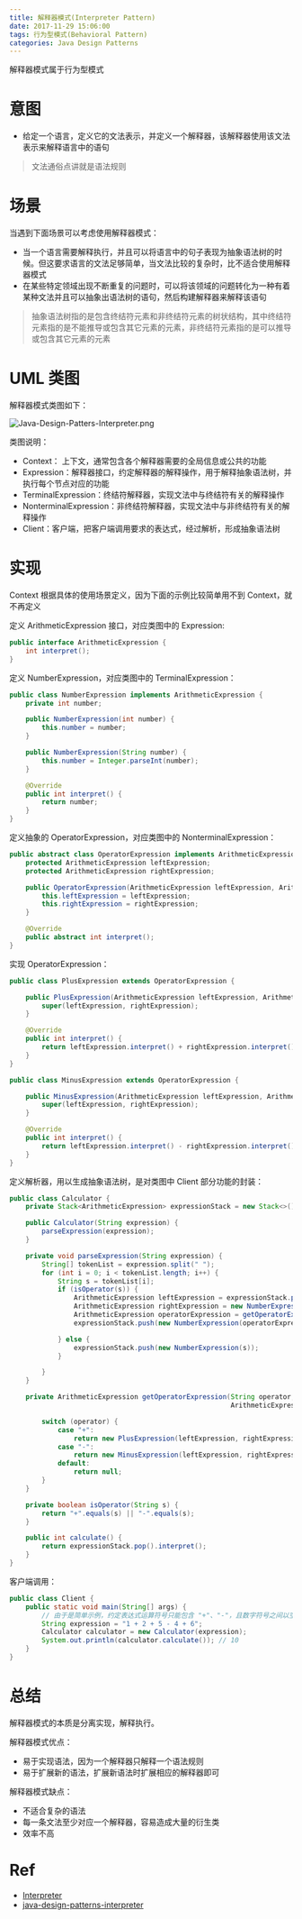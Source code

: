 ```yaml
---
title: 解释器模式(Interpreter Pattern)
date: 2017-11-29 15:06:00
tags: 行为型模式(Behavioral Pattern) 
categories: Java Design Patterns
---
```


解释器模式属于行为型模式

<!-- more -->

# 意图

* 给定一个语言，定义它的文法表示，并定义一个解释器，该解释器使用该文法表示来解释语言中的语句

> 文法通俗点讲就是语法规则

# 场景

当遇到下面场景可以考虑使用解释器模式：

* 当一个语言需要解释执行，并且可以将语言中的句子表现为抽象语法树的时候。但这要求语言的文法足够简单，当文法比较的复杂时，比不适合使用解释器模式
* 在某些特定领域出现不断重复的问题时，可以将该领域的问题转化为一种有着某种文法并且可以抽象出语法树的语句，然后构建解释器来解释该语句

> 抽象语法树指的是包含终结符元素和非终结符元素的树状结构，其中终结符元素指的是不能推导或包含其它元素的元素，非终结符元素指的是可以推导或包含其它元素的元素

# UML 类图

解释器模式类图如下：

![Java-Design-Patters-Interpreter.png](http://otg3f8t90.bkt.clouddn.com/2017/12/20/Java-Design-Patters-Interpreter.png)

类图说明：

* Context： 上下文，通常包含各个解释器需要的全局信息或公共的功能
* Expression：解释器接口，约定解释器的解释操作，用于解释抽象语法树，并执行每个节点对应的功能
* TerminalExpression：终结符解释器，实现文法中与终结符有关的解释操作
* NonterminalExpression：非终结符解释器，实现文法中与非终结符有关的解释操作
* Client：客户端，把客户端调用要求的表达式，经过解析，形成抽象语法树

# 实现

Context 根据具体的使用场景定义，因为下面的示例比较简单用不到 Context，就不再定义

定义 ArithmeticExpression 接口，对应类图中的 Expression:

```java
public interface ArithmeticExpression {
    int interpret();
}
```

定义 NumberExpression，对应类图中的 TerminalExpression：

```java
public class NumberExpression implements ArithmeticExpression {
    private int number;

    public NumberExpression(int number) {
        this.number = number;
    }

    public NumberExpression(String number) {
        this.number = Integer.parseInt(number);
    }

    @Override
    public int interpret() {
        return number;
    }
}
```

定义抽象的 OperatorExpression，对应类图中的 NonterminalExpression：

```java
public abstract class OperatorExpression implements ArithmeticExpression {
    protected ArithmeticExpression leftExpression;
    protected ArithmeticExpression rightExpression;

    public OperatorExpression(ArithmeticExpression leftExpression, ArithmeticExpression rightExpression) {
        this.leftExpression = leftExpression;
        this.rightExpression = rightExpression;
    }

    @Override
    public abstract int interpret();
}
```

实现 OperatorExpression：

```java
public class PlusExpression extends OperatorExpression {

    public PlusExpression(ArithmeticExpression leftExpression, ArithmeticExpression rightExpression) {
        super(leftExpression, rightExpression);
    }

    @Override
    public int interpret() {
        return leftExpression.interpret() + rightExpression.interpret();
    }
}
```

```java
public class MinusExpression extends OperatorExpression {

    public MinusExpression(ArithmeticExpression leftExpression, ArithmeticExpression rightExpression) {
        super(leftExpression, rightExpression);
    }

    @Override
    public int interpret() {
        return leftExpression.interpret() - rightExpression.interpret();
    }
}
```

定义解析器，用以生成抽象语法树，是对类图中 Client 部分功能的封装：

```java
public class Calculator {
    private Stack<ArithmeticExpression> expressionStack = new Stack<>();

    public Calculator(String expression) {
        parseExpression(expression);
    }

    private void parseExpression(String expression) {
        String[] tokenList = expression.split(" ");
        for (int i = 0; i < tokenList.length; i++) {
            String s = tokenList[i];
            if (isOperator(s)) {
                ArithmeticExpression leftExpression = expressionStack.pop();
                ArithmeticExpression rightExpression = new NumberExpression(tokenList[++i]);
                ArithmeticExpression operatorExpression = getOperatorExpression(s, leftExpression, rightExpression);
                expressionStack.push(new NumberExpression(operatorExpression.interpret()));

            } else {
                expressionStack.push(new NumberExpression(s));
            }

        }
    }

    private ArithmeticExpression getOperatorExpression(String operator, ArithmeticExpression leftExpression,
                                                       ArithmeticExpression rightExpression) {

        switch (operator) {
            case "+":
                return new PlusExpression(leftExpression, rightExpression);
            case "-":
                return new MinusExpression(leftExpression, rightExpression);
            default:
                return null;
        }
    }

    private boolean isOperator(String s) {
        return "+".equals(s) || "-".equals(s);
    }

    public int calculate() {
        return expressionStack.pop().interpret();
    }
}
```

客户端调用：

```java
public class Client {
    public static void main(String[] args) {
        // 由于是简单示例，约定表达式运算符号只能包含 "+"、"-"，且数字符号之间以空格隔开
        String expression = "1 + 2 + 5 - 4 + 6";
        Calculator calculator = new Calculator(expression);
        System.out.println(calculator.calculate()); // 10
    }
}
```

# 总结

解释器模式的本质是分离实现，解释执行。

解释器模式优点：

* 易于实现语法，因为一个解释器只解释一个语法规则
* 易于扩展新的语法，扩展新语法时扩展相应的解释器即可

解释器模式缺点：

* 不适合复杂的语法
* 每一条文法至少对应一个解释器，容易造成大量的衍生类
* 效率不高

# Ref

* [Interpreter](http://www.oodesign.com/interpreter-pattern.html)
* [java-design-patterns-interpreter](https://github.com/iluwatar/java-design-patterns/blob/master/interpreter/README.md)